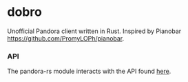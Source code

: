 # dobro
Unofficial Pandora client written in Rust. Inspired by Pianobar https://github.com/PromyLOPh/pianobar.

### API

The pandora-rs module interacts with the API found [here](https://6xq.net/pandora-apidoc/json/).
